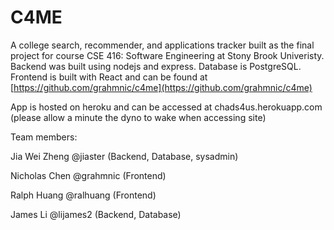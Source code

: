 # C4ME

A college search, recommender, and applications tracker built as the final project for course CSE 416: Software Engineering at Stony Brook Univeristy. Backend was built using nodejs and express. Database is PostgreSQL. Frontend is built with React and can be found at [https://github.com/grahmnic/c4me](https://github.com/grahmnic/c4me)

App is hosted on heroku and can be accessed at
chads4us.herokuapp.com (please allow a minute the dyno to wake when accessing site)

Team members:

Jia Wei Zheng @jiaster (Backend, Database, sysadmin)

Nicholas Chen @grahmnic (Frontend)

Ralph Huang @ralhuang (Frontend)

James Li @lijames2 (Backend, Database)